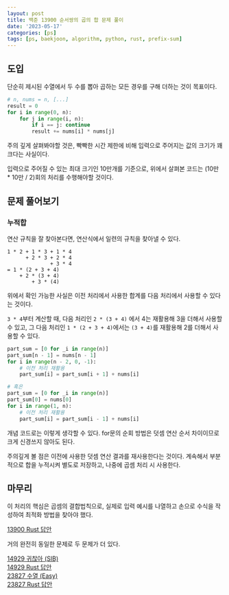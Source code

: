 ```yaml
---
layout: post
title: 백준 13900 순서쌍의 곱의 합 문제 풀이
date: '2023-05-17'
categories: [ps]
tags: [ps, baekjoon, algorithm, python, rust, prefix-sum]
---
```


## 도입

단순히 제시된 수열에서 두 수를 뽑아 곱하는 모든 경우를 구해 더하는 것이 목표이다. 

```python
# n, nums = n, [...]
result = 0
for i in range(0, n):
    for j in range(i, n):
        if i == j: continue
        result += nums[i] * nums[j]
```

주의 깊게 살펴봐야할 것은, 빡빡한 시간 제한에 비해 입력으로 주어지는 값의 크기가 꽤 크다는 사실이다.  

입력으로 주어질 수 있는 최대 크기인 10만개를 기준으로, 위에서 살펴본 코드는 (10만 * 10만 / 2)회의 처리를 수행해야할 것이다.  

## 문제 풀어보기
### 누적합

연산 규칙을 잘 찾아본다면, 연산식에서 일련의 규칙을 찾아낼 수 있다.

```text
1 * 2 + 1 * 3 + 1 * 4
      + 2 * 3 + 2 * 4
              + 3 * 4
= 1 * (2 + 3 + 4) 
    + 2 * (3 + 4)
        + 3 * (4)
```

위에서 확인 가능한 사실은 이전 처리에서 사용한 합계를 다음 처리에서 사용할 수 있다는 것이다.  

`3 * 4`부터 계산할 때, 다음 처리인 `2 * (3 + 4)` 에서 4는 재활용해 3을 더해서 사용할 수 있고, 그 다음 처리인 `1 * (2 + 3 + 4)`에서는 `(3 + 4)`를 재활용해 2를 더해서 사용할 수 있다.  

```python
part_sum = [0 for _i in range(n)]
part_sum[n - 1] = nums[n - 1]
for i in range(n - 2, 0, -1):
    # 이전 처리 재활용
    part_sum[i] = part_sum[i + 1] + nums[i]

# 혹은 
part_sum = [0 for _i in range(n)]
part_sum[0] = nums[0]
for i in range(1, n):
    # 이전 처리 재활용
    part_sum[i] = part_sum[i - 1] + nums[i]
```

개념 코드로는 이렇게 생각할 수 있다. for문의 순회 방법은 덧셈 연산 순서 차이이므로 크게 신경쓰지 않아도 된다.  

주의깊게 볼 점은 이전에 사용한 덧셈 연산 결과를 재사용한다는 것이다.  계속해서 부분적으로 합을 누적시켜 별도로 저장하고, 나중에 곱셈 처리 시 사용한다.  

## 마무리

이 처리의 핵심은 곱셈의 결합법칙으로, 실제로 입력 예시를 나열하고 손으로 수식을 작성하여 최적화 방법을 찾아야 했다.  

[13900 Rust 답안](https://github.com/ShapeLayer/training/blob/main/tasks/online_judge/baekjoon/rust/13900.rs)  

거의 완전히 동일한 문제로 두 문제가 더 있다.  

[14929 귀찮아 (SIB)](https://www.acmicpc.net/problem/14929)  
[14929 Rust 답안](https://github.com/ShapeLayer/training/blob/main/tasks/online_judge/baekjoon/rust/14929.rs)  
[23827 수열 (Easy)](https://www.acmicpc.net/problem/23827)  
[23827 Rust 답안](https://github.com/ShapeLayer/training/blob/main/tasks/online_judge/baekjoon/rust/23827.rs)  
